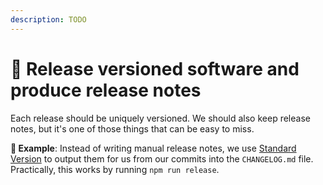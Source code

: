 ```yaml
---
description: TODO
---
```


# 📝 Release versioned software and produce release notes

Each release should be uniquely versioned. We should also keep release notes, but it's one of those things that can be easy to miss.

**🎯 Example**: Instead of writing manual release notes, we use [Standard Version](https://github.com/conventional-changelog/standard-version) to output them for us from our commits into the `CHANGELOG.md` file. Practically, this works by running `npm run release`.
